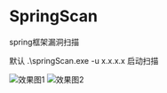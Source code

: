 # SpringScan
spring框架漏洞扫描

默认
.\springScan.exe -u x.x.x.x 启动扫描

![效果图1](https://pic.imgdb.cn/item/60f2dc695132923bf8e34b64.png)
![效果图2](https://pic.imgdb.cn/item/60fd6dec5132923bf8a51b4a.png)
